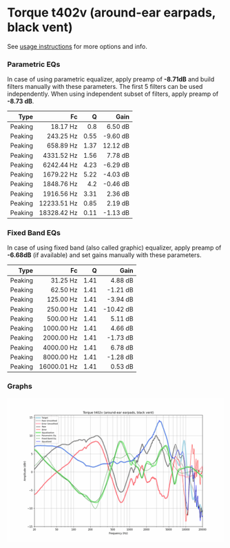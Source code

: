 # Torque t402v (around-ear earpads, black vent)
See [usage instructions](https://github.com/jaakkopasanen/AutoEq#usage) for more options and info.

### Parametric EQs
In case of using parametric equalizer, apply preamp of **-8.71dB** and build filters manually
with these parameters. The first 5 filters can be used independently.
When using independent subset of filters, apply preamp of **-8.73 dB**.

| Type    | Fc          |    Q | Gain     |
|--------:|------------:|-----:|---------:|
| Peaking | 18.17 Hz    | 0.8  | 6.50 dB  |
| Peaking | 243.25 Hz   | 0.55 | -9.60 dB |
| Peaking | 658.89 Hz   | 1.37 | 12.12 dB |
| Peaking | 4331.52 Hz  | 1.56 | 7.78 dB  |
| Peaking | 6242.44 Hz  | 4.23 | -6.29 dB |
| Peaking | 1679.22 Hz  | 5.22 | -4.03 dB |
| Peaking | 1848.76 Hz  | 4.2  | -0.46 dB |
| Peaking | 1916.56 Hz  | 3.31 | 2.36 dB  |
| Peaking | 12233.51 Hz | 0.85 | 2.19 dB  |
| Peaking | 18328.42 Hz | 0.11 | -1.13 dB |

### Fixed Band EQs
In case of using fixed band (also called graphic) equalizer, apply preamp of **-6.68dB**
(if available) and set gains manually with these parameters.

| Type    | Fc          |    Q | Gain      |
|--------:|------------:|-----:|----------:|
| Peaking | 31.25 Hz    | 1.41 | 4.88 dB   |
| Peaking | 62.50 Hz    | 1.41 | -1.21 dB  |
| Peaking | 125.00 Hz   | 1.41 | -3.94 dB  |
| Peaking | 250.00 Hz   | 1.41 | -10.42 dB |
| Peaking | 500.00 Hz   | 1.41 | 5.11 dB   |
| Peaking | 1000.00 Hz  | 1.41 | 4.66 dB   |
| Peaking | 2000.00 Hz  | 1.41 | -1.73 dB  |
| Peaking | 4000.00 Hz  | 1.41 | 6.78 dB   |
| Peaking | 8000.00 Hz  | 1.41 | -1.28 dB  |
| Peaking | 16000.01 Hz | 1.41 | 0.53 dB   |

### Graphs
![](./Torque%20t402v%20(around-ear%20earpads,%20black%20vent).png)